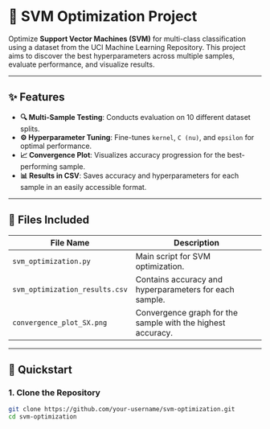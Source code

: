 # 🎯 SVM Optimization Project

Optimize **Support Vector Machines (SVM)** for multi-class classification using a dataset from the UCI Machine Learning Repository. This project aims to discover the best hyperparameters across multiple samples, evaluate performance, and visualize results.

---

## ✨ Features

- **🔍 Multi-Sample Testing**: Conducts evaluation on 10 different dataset splits.
- **⚙️ Hyperparameter Tuning**: Fine-tunes `kernel`, `C (nu)`, and `epsilon` for optimal performance.
- **📈 Convergence Plot**: Visualizes accuracy progression for the best-performing sample.
- **📊 Results in CSV**: Saves accuracy and hyperparameters for each sample in an easily accessible format.

---

## 📂 Files Included

| File Name                         | Description                                       |
|-----------------------------------|---------------------------------------------------|
| `svm_optimization.py`             | Main script for SVM optimization.                 |
| `svm_optimization_results.csv`    | Contains accuracy and hyperparameters for each sample. |
| `convergence_plot_SX.png`         | Convergence graph for the sample with the highest accuracy. |

---

## 🚀 Quickstart

### 1. Clone the Repository
```bash
git clone https://github.com/your-username/svm-optimization.git
cd svm-optimization
